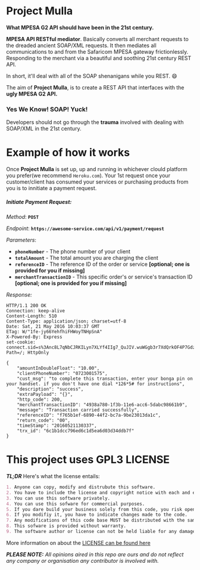 # Project Mulla

__What MPESA G2 API should have been in the 21st century.__

__MPESA API RESTful mediator__. Basically converts all merchant requests to the dreaded ancient SOAP/XML
requests. It then mediates all communications to and from the Safaricom MPESA gateway frictionlessly.
Responding to the merchant via a beautiful and soothing 21st century REST API.

In short, it'll deal with all of the SOAP shenanigans while you REST. 😄

The aim of __Project Mulla__, is to create a REST API that interfaces with the __ugly MPESA G2 API.__

### Yes We Know! SOAP! Yuck!

Developers should not go through the __trauma__ involved with dealing with SOAP/XML in the 21st century.

# Example of how it works

Once __Project Mulla__ is set up, up and running in whichever clould platform you prefer(we recommend `Heroku.com`). Your 1st request once your customer/client has consumed your services or purchasing products from you is to innitiate a payment request.

##### Initiate Payment Request:

_Method_: __`POST`__ 

_Endpoint_: __`https://awesome-service.com/api/v1/payment/request`__

_Parameters_:
- __`phoneNumber`__ - The phone number of your client
- __`totalAmount`__ - The total amount you are charging the client
- __`referenceID`__ - The reference ID of the order or service __[optional; one is provided for you if missing]__
- __`merchantTransactionID`__ - This specific order's or service's transaction ID __[optional; one is provided for you if missing]__

_Response:_

```http
HTTP/1.1 200 OK
Connection: keep-alive
Content-Length: 510
Content-Type: application/json; charset=utf-8
Date: Sat, 21 May 2016 10:03:37 GMT
ETag: W/"1fe-jy66YehfhiFHWoyTNHpSnA"
X-Powered-By: Express
set-cookie: connect.sid=s%3Anc8L7qNbCJRKILyn7XLYf4IIg7_QuJIV.wuWGgb3r7XdQrkOF4P7GdzAY1HRZ0utmIfC6yW8%2BMuY; Path=/; HttpOnly

{
    "amountInDoubleFloat": "10.00", 
    "clientPhoneNumber": "0723001575", 
    "cust_msg": "to complete this transaction, enter your bonga pin on your handset. if you don't have one dial *126*5# for instructions", 
    "description": "success", 
    "extraPayload": "{}", 
    "http_code": 200, 
    "merchantTransactionID": "4938a780-1f3b-11e6-acc6-5dabc98661b9", 
    "message": "Transaction carried successfully", 
    "referenceID": "f765b1ef-6890-44f2-bc7a-9be23013da1c", 
    "return_code": "00", 
    "timeStamp": "20160521130337", 
    "trx_id": "6c1b1dcc796ed6c1d5ea6d03d34ddb7f"
}
```

# This project uses GPL3 LICENSE

__*TL;DR*__ Here's what the license entails:

```markdown
1. Anyone can copy, modify and distrubute this software.
2. You have to include the license and copyright notice with each and every distribution.
3. You can use this software privately.
4. You can use this sofware for commercial purposes.
5. If you dare build your business solely from this code, you risk open-sourcing the whole code base.
6. If you modifiy it, you have to indicate changes made to the code.
7. Any modifications of this code base MUST be distributed with the same license, GPLv3.
8. This sofware is provided without warranty.
9. The software author or license can not be held liable for any damages inflicted by the software.
```

More information on about the [LICENSE can be found here](http://choosealicense.com/licenses/gpl-3.0/)

*__PLEASE NOTE:__ All opinions aired in this repo are ours and do not reflect any company or organisation any contributor is involved with.*
